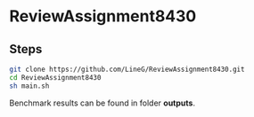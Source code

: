 # ReviewAssignment8430

## Steps

```bash
git clone https://github.com/LineG/ReviewAssignment8430.git
cd ReviewAssignment8430
sh main.sh
```
Benchmark results can be found in folder **outputs**.
